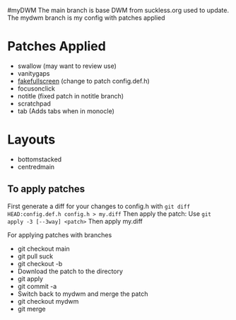 #myDWM
The main branch is base DWM from suckless.org used to update. 
The mydwm branch is my config with patches applied

# Patches Applied
* swallow (may want to review use)
* vanitygaps
* [fakefullscreen](https://github.com/f-person/dotfiles/blob/master/dwm/dwm-fakefullscreentoggle-20190717.diff) (change to patch config.def.h)
* focusonclick
* notitle (fixed patch in notitle branch)
* scratchpad
* tab (Adds tabs when in monocle)

# Layouts
* bottomstacked
* centredmain

## To apply patches
First generate a diff for your changes to config.h with `git diff HEAD:config.def.h config.h > my.diff`
Then apply the patch:
Use `git apply -3 [--3way] <patch>` 
Then apply my.diff

For applying patches with branches
* git checkout main
* git pull suck 
* git checkout -b <patch-branch>
* Download the patch to the directory
* git apply <patch>
* git commit -a
* Switch back to mydwm and merge the patch
* git checkout mydwm
* git merge <patch-branch>
